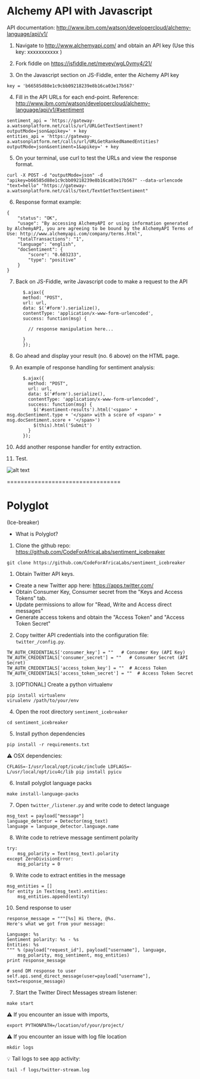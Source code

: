 # Alchemy API with Javascript

API documentation:  http://www.ibm.com/watson/developercloud/alchemy-language/api/v1/

1) Navigate to http://www.alchemyapi.com/ and obtain an API key
   (Use this key: xxxxxxxxxxx )

2) Fork fiddle on https://jsfiddle.net/mevey/wgL0vmy4/21/

3) On the Javascript section on JS-Fiddle, enter the Alchemy API key

```
key = 'b66585d88e1c9cbb09218239e8b16ca03e17b567'
```

4) Fill in the API URLs for each end-point. Reference: http://www.ibm.com/watson/developercloud/alchemy-language/api/v1/#sentiment

```
sentiment_api = 'https://gateway-a.watsonplatform.net/calls/url/URLGetTextSentiment?outputMode=json&apikey=' + key
entities_api = 'https://gateway-a.watsonplatform.net/calls/url/URLGetRankedNamedEntities?outputMode=json&sentiment=1&apikey=' + key
```

5) On your terminal, use curl to test the URLs and view the response format.

```
curl -X POST -d "outputMode=json" -d "apikey=b66585d88e1c9cbb09218239e8b16ca03e17b567" --data-urlencode "text=hello" "https://gateway-a.watsonplatform.net/calls/text/TextGetTextSentiment"
```

6) Response format example:
```
{
    "status": "OK",
    "usage": "By accessing AlchemyAPI or using information generated by AlchemyAPI, you are agreeing to be bound by the AlchemyAPI Terms of Use: http://www.alchemyapi.com/company/terms.html",
    "totalTransactions": "1",
    "language": "english",
    "docSentiment": {
        "score": "0.603233",
        "type": "positive"
    }
}
```

7) Back on JS-Fiddle, write Javascript code to make a request to the API

```
	  $.ajax({
      method: "POST",
      url: url,
      data: $('#form').serialize(),
      contentType: 'application/x-www-form-urlencoded',
      success: function(msg) {

        // response manipulation here...

      }
	  });

```

8) Go ahead and display your result (no. 6 above) on the HTML page.

9) An example of response handling for sentiment analysis:

```
	  $.ajax({
		method: "POST",
		url: url,
		data: $('#form').serialize(),
		contentType: 'application/x-www-form-urlencoded',
		success: function(msg) {
		  $('#sentiment-results').html('<span>' + msg.docSentiment.type + '</span> with a score of <span>' + msg.docSentiment.score + '</span>')
		  $(this).html('Submit')
		}
	  });

```

10) Add another response handler for entity extraction.

11) Test.

![alt text](https://goo.gl/BGLvAg "Test screenshot")

=================================


# Polyglot

(Ice-breaker)
* What is Polyglot?

1) Clone the github repo: https://github.com/CodeForAfricaLabs/sentiment_icebreaker

```
git clone https://github.com/CodeForAfricaLabs/sentiment_icebreaker
```


1) Obtain Twitter API keys.

- Create a new Twitter app here: https://apps.twitter.com/
- Obtain Consumer Key, Consumer secret from the "Keys and Access Tokens" tab.
- Update permissions to allow for "Read, Write and Access direct messages"
- Generate access tokens and obtain the "Access Token" and "Access Token Secret"


2) Copy twitter API credentials into the configuration file: `twitter_/config.py`. 

```
TW_AUTH_CREDENTIALS['consumer_key'] = ""   # Consumer Key (API Key)
TW_AUTH_CREDENTIALS['consumer_secret'] = ""   # Consumer Secret (API Secret)
TW_AUTH_CREDENTIALS['access_token_key'] = ""  # Access Token
TW_AUTH_CREDENTIALS['access_token_secret'] = ""  # Access Token Secret
```

3) [OPTIONAL] Create a python virtualenv

```
pip install virtualenv
virualenv /path/to/your/env
```

4) Open the root directory `sentiment_icebreaker`

```
cd sentiment_icebreaker
```

5) Install python dependencies

```
pip install -r requirements.txt
```

:warning: OSX dependencies:
```
CFLAGS=-I/usr/local/opt/icu4c/include LDFLAGS=-L/usr/local/opt/icu4c/lib pip install pyicu
```

6) Install polyglot language packs

```
make install-language-packs
```

7) Open `twitter_/listener.py` and write code to detect language
```
msg_text = payload["message"]
language_detector = Detector(msg_text)
language = language_detector.language.name
```

8) Write code to retrieve message sentiment polarity
```
try:
    msg_polarity = Text(msg_text).polarity
except ZeroDivisionError:
    msg_polarity = 0
```

9) Write code to extract entities in the message
```
msg_entities = []
for entity in Text(msg_text).entities:
    msg_entities.append(entity)
```

10) Send response to user
```
response_message = """[%s] Hi there, @%s.
Here's what we got from your message:

Language: %s
Sentiment polarity: %s - %s
Entities: %s
""" % (payload["request_id"], payload["username"], language,
	msg_polarity, msg_sentiment, msg_entities)
print response_message

# send DM response to user
self.api.send_direct_message(user=payload["username"], text=response_message)
```

7) Start the Twitter Direct Messages stream listener:
```
make start
```

:warning: If you encounter an issue with imports, 
```
export PYTHONPATH=/location/of/your/project/
```

:warning: If you encounter an issue with log file location
```
mkdir logs
```

:bulb: Tail logs to see app activity:
```
tail -f logs/twitter-stream.log
```
